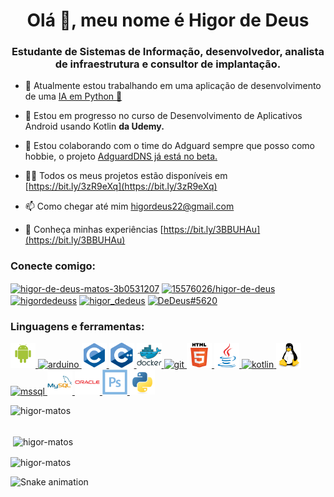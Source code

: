<h1 align="center">Olá 👋, meu nome é Higor de Deus</h1>
<h3 align="center">Estudante de Sistemas de Informação, desenvolvedor, analista de infraestrutura e consultor de implantação.</h3>

- 🔭 Atualmente estou trabalhando em uma aplicação de desenvolvimento de uma [IA em Python 🐍](https://github.com/Higor-Matos/IA-Python)

- 🌱 Estou em progresso no curso de Desenvolvimento de Aplicativos Android usando Kotlin **da Udemy.**

- 👯 Estou colaborando com o time do Adguard sempre que posso como hobbie, o projeto [AdguardDNS já está no beta.](https://github.com/AdguardTeam/AdGuardDNS)

- 👨‍💻 Todos os meus projetos estão disponíveis em [https://bit.ly/3zR9eXq](https://bit.ly/3zR9eXq)

- 📫 Como chegar até mim [higordeus22@gmail.com](mailto:higordeus22@gmail.com?subject=Contato%20Profissional&body=Ol%C3%A1%2C%20cheguei%20at%C3%A9%20voc%C3%AA%20pelo%20GitHub.%0D%0AVamos%20conectar%3F)

- 📄 Conheça minhas experiências [https://bit.ly/3BBUHAu](https://bit.ly/3BBUHAu)

<h3 align="left">Conecte comigo:</h3>
<p align="left">
<a href="https://linkedin.com/in/higor-de-deus-matos-3b0531207" target="blank"><img align="center" src="https://raw.githubusercontent.com/rahuldkjain/github-profile-readme-generator/master/src/images/icons/Social/linked-in-alt.svg" alt="higor-de-deus-matos-3b0531207" height="30" width="40" /></a>
<a href="https://stackoverflow.com/users/15576026/higor-de-deus" target="blank"><img align="center" src="https://raw.githubusercontent.com/rahuldkjain/github-profile-readme-generator/master/src/images/icons/Social/stack-overflow.svg" alt="15576026/higor-de-deus" height="30" width="40" /></a>
<a href="https://fb.com/higordedeuss" target="blank"><img align="center" src="https://raw.githubusercontent.com/rahuldkjain/github-profile-readme-generator/master/src/images/icons/Social/facebook.svg" alt="higordedeuss" height="30" width="40" /></a>
<a href="https://instagram.com/higor_dedeus" target="blank"><img align="center" src="https://raw.githubusercontent.com/rahuldkjain/github-profile-readme-generator/master/src/images/icons/Social/instagram.svg" alt="higor_dedeus" height="30" width="40" /></a>
<a href="https://discord.gg/DeDeus#5620" target="blank"><img align="center" src="https://raw.githubusercontent.com/rahuldkjain/github-profile-readme-generator/master/src/images/icons/Social/discord.svg" alt="DeDeus#5620" height="30" width="40" /></a>
</p>

<h3 align="left">Linguagens e ferramentas:</h3>
<p align="left"> <a href="https://developer.android.com" target="_blank" rel="noreferrer"> <img src="https://raw.githubusercontent.com/devicons/devicon/master/icons/android/android-original-wordmark.svg" alt="android" width="40" height="40"/> </a> <a href="https://www.arduino.cc/" target="_blank" rel="noreferrer"> <img src="https://cdn.worldvectorlogo.com/logos/arduino-1.svg" alt="arduino" width="40" height="40"/> </a> <a href="https://www.cprogramming.com/" target="_blank" rel="noreferrer"> <img src="https://raw.githubusercontent.com/devicons/devicon/master/icons/c/c-original.svg" alt="c" width="40" height="40"/> </a> <a href="https://www.w3schools.com/cpp/" target="_blank" rel="noreferrer"> <img src="https://raw.githubusercontent.com/devicons/devicon/master/icons/cplusplus/cplusplus-original.svg" alt="cplusplus" width="40" height="40"/> </a> <a href="https://www.docker.com/" target="_blank" rel="noreferrer"> <img src="https://raw.githubusercontent.com/devicons/devicon/master/icons/docker/docker-original-wordmark.svg" alt="docker" width="40" height="40"/> </a> <a href="https://git-scm.com/" target="_blank" rel="noreferrer"> <img src="https://www.vectorlogo.zone/logos/git-scm/git-scm-icon.svg" alt="git" width="40" height="40"/> </a> <a href="https://www.w3.org/html/" target="_blank" rel="noreferrer"> <img src="https://raw.githubusercontent.com/devicons/devicon/master/icons/html5/html5-original-wordmark.svg" alt="html5" width="40" height="40"/> </a> <a href="https://www.java.com" target="_blank" rel="noreferrer"> <img src="https://raw.githubusercontent.com/devicons/devicon/master/icons/java/java-original.svg" alt="java" width="40" height="40"/> </a> <a href="https://kotlinlang.org" target="_blank" rel="noreferrer"> <img src="https://www.vectorlogo.zone/logos/kotlinlang/kotlinlang-icon.svg" alt="kotlin" width="40" height="40"/> </a> <a href="https://www.linux.org/" target="_blank" rel="noreferrer"> <img src="https://raw.githubusercontent.com/devicons/devicon/master/icons/linux/linux-original.svg" alt="linux" width="40" height="40"/> </a> <a href="https://www.microsoft.com/en-us/sql-server" target="_blank" rel="noreferrer"> <img src="https://www.svgrepo.com/show/303229/microsoft-sql-server-logo.svg" alt="mssql" width="40" height="40"/> </a> <a href="https://www.mysql.com/" target="_blank" rel="noreferrer"> <img src="https://raw.githubusercontent.com/devicons/devicon/master/icons/mysql/mysql-original-wordmark.svg" alt="mysql" width="40" height="40"/> </a> <a href="https://www.oracle.com/" target="_blank" rel="noreferrer"> <img src="https://raw.githubusercontent.com/devicons/devicon/master/icons/oracle/oracle-original.svg" alt="oracle" width="40" height="40"/> </a> <a href="https://www.photoshop.com/en" target="_blank" rel="noreferrer"> <img src="https://raw.githubusercontent.com/devicons/devicon/master/icons/photoshop/photoshop-line.svg" alt="photoshop" width="40" height="40"/> </a> <a href="https://www.python.org" target="_blank" rel="noreferrer"> <img src="https://raw.githubusercontent.com/devicons/devicon/master/icons/python/python-original.svg" alt="python" width="40" height="40"/> </a> </p>

<p><img align="left" src="https://github-readme-stats.vercel.app/api/top-langs?username=higor-matos&show_icons=true&theme=dracula&locale=en&layout=compact" alt="higor-matos" /></p>

<br/><br/>

<p>&nbsp;<img align="center" src="https://github-readme-stats.vercel.app/api?username=higor-matos&show_icons=true&theme=dracula&locale=en" alt="higor-matos" /></p>

<p><img align="center" src="https://github-readme-streak-stats.herokuapp.com/?user=higor-matos&theme=dark" alt="higor-matos" /></p> 

![Snake animation](https://github.com/Higor-Matos/blob/output/github-contribution-grid-snake.svg)
